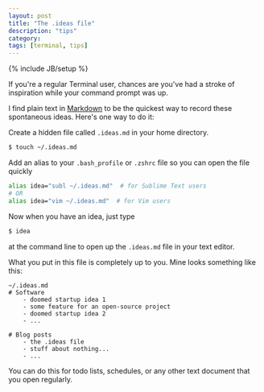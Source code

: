 ```yaml
---
layout: post
title: "The .ideas file"
description: "tips"
category: 
tags: [terminal, tips]
---
```

{% include JB/setup %}

If you're a regular Terminal user, chances are you've had a stroke of inspiration while your command prompt was up.

I find plain text in [Markdown](http://daringfireball.net/projects/markdown/) to be the quickest way to record these spontaneous ideas. Here's one way to do it:

Create a hidden file called `.ideas.md` in your home directory.

```bash
$ touch ~/.ideas.md
```

Add an alias to your `.bash_profile` or `.zshrc` file so you can open the file quickly 

```bash
alias idea="subl ~/.ideas.md"  # for Sublime Text users 
# OR
alias idea="vim ~/.ideas.md"  # for Vim users
```

Now when you have an idea, just type

```bash
$ idea
```
at the command line to open up the `.ideas.md` file in your text editor.

What you put in this file is completely up to you. Mine looks something like this:

```text
~/.ideas.md
# Software
    - doomed startup idea 1
    - some feature for an open-source project 
    - doomed startup idea 2
    - ...

# Blog posts
    - the .ideas file
    - stuff about nothing...
    - ...
```

You can do this for todo lists, schedules, or any other text document that you open regularly.